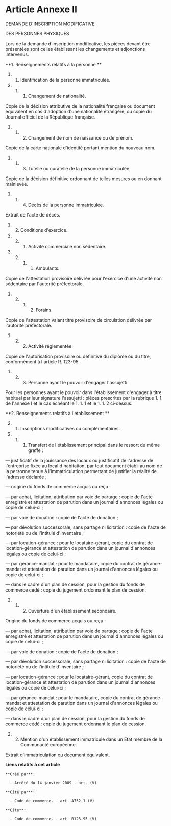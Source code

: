 # Article Annexe II

DEMANDE D'INSCRIPTION MODIFICATIVE 

DES PERSONNES PHYSIQUES 

Lors de la demande d'inscription modificative, les pièces devant être présentées sont celles établissant les changements et
adjonctions intervenus. 

**1. Renseignements relatifs à la personne **

1. 1. Identification de la personne immatriculée. 

1. 1. 1. Changement de nationalité. 

Copie de la décision attributive de la nationalité française ou document équivalent en cas d'adoption d'une nationalité
étrangère, ou copie du Journal officiel de la République française. 

1. 1. 2. Changement de nom de naissance ou de prénom. 

Copie de la carte nationale d'identité portant mention du nouveau nom. 

1. 1. 3. Tutelle ou curatelle de la personne immatriculée. 

Copie de la décision définitive ordonnant de telles mesures ou en donnant mainlevée. 

1. 1. 4. Décès de la personne immatriculée. 

Extrait de l'acte de décès. 

1. 2. Conditions d'exercice. 

1. 2. 1. Activité commerciale non sédentaire. 

1. 2. 1. 1. Ambulants. 

Copie de l'attestation provisoire délivrée pour l'exercice d'une activité non sédentaire par l'autorité préfectorale. 

1. 2. 1. 2. Forains. 

Copie de l'attestation valant titre provisoire de circulation délivrée par l'autorité préfectorale. 

1. 2. 2. Activité réglementée. 

Copie de l'autorisation provisoire ou définitive du diplôme ou du titre, conformément à l'article R. 123-95. 

1. 2. 3. Personne ayant le pouvoir d'engager l'assujetti. 

Pour les personnes ayant le pouvoir dans l'établissement d'engager à titre habituel par leur signature l'assujetti : pièces
prescrites par la rubrique 1. 1. de l'annexe I et le cas échéant le 1. 1. 1 et le 1. 1. 2 ci-dessus. 

**2. Renseignements relatifs à l'établissement **

2. 1. Inscriptions modificatives ou complémentaires. 

2. 1. 1. Transfert de l'établissement principal dans le ressort du même greffe : 

― justificatif de la jouissance des locaux ou justificatif de l'adresse de l'entreprise fixée au local d'habitation, par tout
document établi au nom de la personne tenue à l'immatriculation permettant de justifier la réalité de l'adresse déclarée ; 

― origine du fonds de commerce acquis ou reçu : 

― par achat, licitation, attribution par voie de partage : copie de l'acte enregistré et attestation de parution dans un
journal d'annonces légales ou copie de celui-ci ; 

― par voie de donation : copie de l'acte de donation ; 

― par dévolution successorale, sans partage ni licitation : copie de l'acte de notoriété ou de l'intitulé d'inventaire ; 

― par location-gérance : pour le locataire-gérant, copie du contrat de location-gérance et attestation de parution dans un
journal d'annonces légales ou copie de celui-ci ; 

― par gérance-mandat : pour le mandataire, copie du contrat de gérance-mandat et attestation de parution dans un journal
d'annonces légales ou copie de celui-ci ; 

― dans le cadre d'un plan de cession, pour la gestion du fonds de commerce cédé : copie du jugement ordonnant le plan de
cession. 

2. 1. 2. Ouverture d'un établissement secondaire. 

Origine du fonds de commerce acquis ou reçu : 

― par achat, licitation, attribution par voie de partage : copie de l'acte enregistré et attestation de parution dans un
journal d'annonces légales ou copie de celui-ci ; 

― par voie de donation : copie de l'acte de donation ; 

― par dévolution successorale, sans partage ni licitation : copie de l'acte de notoriété ou de l'intitulé d'inventaire ; 

― par location-gérance : pour le locataire-gérant, copie du contrat de location-gérance et attestation de parution dans un
journal d'annonces légales ou copie de celui-ci ; 

― par gérance-mandat : pour le mandataire, copie du contrat de gérance-mandat et attestation de parution dans un journal
d'annonces légales ou copie de celui-ci ; 

― dans le cadre d'un plan de cession, pour la gestion du fonds de commerce cédé : copie du jugement ordonnant le plan de
cession. 

2. 2. Mention d'un établissement immatriculé dans un Etat membre de la Communauté européenne. 

Extrait d'immatriculation ou document équivalent.

**Liens relatifs à cet article**

	**Créé par**:

	  - Arrêté du 14 janvier 2009 - art. (V)

	**Cité par**:

	  - Code de commerce. - art. A752-1 (V)

	**Cite**:

	  - Code de commerce. - art. R123-95 (V)
